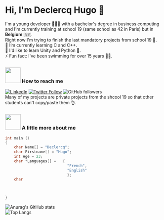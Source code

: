 # Hi, I'm Declercq Hugo 👋 
I'm a young developer 🧑🏻‍💻 with a bachelor's degree in business computing and I'm currently training at school 19 (same school as 42 in Paris) but in **Belgium** 🇧🇪.  
Right now I'm trying to finish the last mandatory projects from school 19 💯.  
🌱 I’m currently learning C and C++.  
🤔 I'd like to learn Unity and Python 🐍.  
⚡ Fun fact: I've been swimming for over 15 years 🏊‍♂️.  
### <img src="https://media.giphy.com/media/VgCDAzcKvsR6OM0uWg/giphy.gif" width="50"> How to reach me  
[![LinkedIn](https://img.shields.io/badge/linkedin-%230077B5.svg?style=flat&logo=linkedin&logoColor=white&link=https://www.linkedin.com/in/hugo-declercq-2a36981b8-p-singh/)](https://www.linkedin.com/in/hugo-declercq-2a36981b8/)
[![Twitter Follow](https://img.shields.io/twitter/follow/hugo_declercq_?label=Follow)](https://twitter.com/intent/follow?screen_name=hugo_declercq_)
![GitHub followers](https://img.shields.io/github/followers/declercqhugo?label=Follow&style=social)  
Many of my projects are private projects from the shcool 19 so that other students can't copy/paste them 👌.  


### <img src="https://giphy.com/stickers/pc-ordinateur-juliegoudier-rwZYRG49F6pKGhlDzt" width="50"> A little more about me   

```C
int main ()
{
    char Name[] = "Declercq";
    char Firstname[] = "Hugo";
    int Age = 23;
    char *Languages[] =   {
                            "French",
                            "English"
                            };
    char 

    
    
}
```
![Anurag's GitHub stats](https://github-readme-stats.vercel.app/api?username=declercqhugo&show_icons=true&theme=dracula)  
![Top Langs](https://github-readme-stats.vercel.app/api/top-langs/?username=declercqhugo&langs_count=8)

